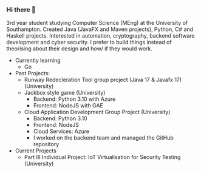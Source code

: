 ### Hi there 👋

3rd year student studying Computer Science (MEng) at the University of Southampton.
Created Java (JavaFX and Maven projects), Python, C# and Haskell projects.
Interested in automation, cryptography, backend software development and cyber security.
I prefer to build things instead of theorising about their design and how/ if they would work.

- Currently learning
  - Go
- Past Projects:
  - Runway Redecleration Tool group project (Java 17 & Javafx 17) (University)
  - Jackbox style game (University)
    - Backend: Python 3.10 with Azure
    - Frontend: NodeJS with GAE
  - Cloud Application Development Group Project (University)
      - Backend: Python 3.10
      - Frontend: NodeJS
      - Cloud Services: Azure
      - I worked on the backend team and managed the GitHub repository
- Current Projects
    - Part III Individual Project: IoT Virtualisation for Security Testing (University)

<!--
**hurstie16s/hurstie16s** is a ✨ _special_ ✨ repository because its `README.md` (this file) appears on your GitHub profile.

Here are some ideas to get you started:

- 🔭 I’m currently working on ...
- 🌱 I’m currently learning C
- 👯 I’m looking to collaborate on ...
- 🤔 I’m looking for help with ...
- 💬 Ask me about ...
- 📫 How to reach me: ...
- 😄 Pronouns: ...
- ⚡ Fun fact: ...
-->

